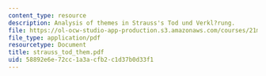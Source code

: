 ```yaml
---
content_type: resource
description: Analysis of themes in Strauss's Tod und Verkl?rung.
file: https://ol-ocw-studio-app-production.s3.amazonaws.com/courses/21m-350-musical-analysis-spring-2008/58892e6e72cc1a3acfb2c1d37b0d33f1_strauss_tod_them.pdf
file_type: application/pdf
resourcetype: Document
title: strauss_tod_them.pdf
uid: 58892e6e-72cc-1a3a-cfb2-c1d37b0d33f1
---
```

